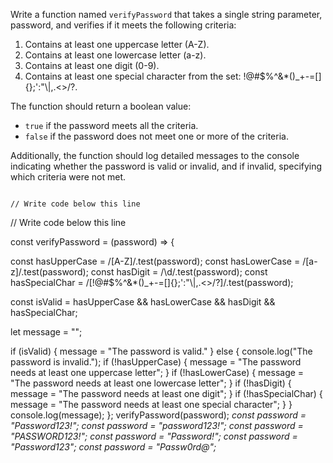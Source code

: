 Write a function named `verifyPassword` that takes a single string parameter, password, and verifies if it meets the following criteria:

1. Contains at least one uppercase letter (A-Z).
2. Contains at least one lowercase letter (a-z).
3. Contains at least one digit (0-9).
4. Contains at least one special character from the set: !@#$%^&*()_+\-=[]{};':"\\|,.<>/?.

The function should return a boolean value:

- `true` if the password meets all the criteria.
- `false` if the password does not meet one or more of the criteria.

Additionally, the function should log detailed messages to the console indicating whether the password is valid or invalid, and if invalid, specifying which criteria were not met.

<codeblock language="javascript" type="exercise" testMode="multipleInput">
<code>
// Write code below this line

</code>
<solution>
// Write code below this line

const verifyPassword = (password) => {

  const hasUpperCase = /[A-Z]/.test(password);
  const hasLowerCase = /[a-z]/.test(password);
  const hasDigit = /\d/.test(password);
  const hasSpecialChar = /[!@#$%^&*()_+\-=\[\]{};':"\\|,.<>\/?]/.test(password);

  const isValid = hasUpperCase && hasLowerCase && hasDigit && hasSpecialChar;

  let message = "";

  if (isValid) {
    message = "The password is valid."
  } else {
    console.log("The password is invalid.");
    if (!hasUpperCase) {
      message = "The password needs at least one uppercase letter";
    }
    if (!hasLowerCase) {
      message = "The password needs at least one lowercase letter";
    }
    if (!hasDigit) {
      message =  "The password needs at least one digit";
    }
    if (!hasSpecialChar) {
      message = "The password needs at least one special character";
    }
  }
  console.log(message);
};
</solution>
<testcases>
<caller>
verifyPassword(password);
</caller>
<testcase>
<i>
const password = "Password123!";
</i>
</testcase>
<testcase>
<i>
const password = "password123!";
</i>
</testcase>
<testcase>
<i>
const password = "PASSWORD123!";
</i>
</testcase>
<testcase>
<i>
const password = "Password!";
</i>
</testcase>
<testcase>
<i>
const password = "Password123";
</i>
</testcase>
<testcase>
<i>
const password = "Passw0rd@";
</i>
</testcase>
</testcases>
</codeblock>

